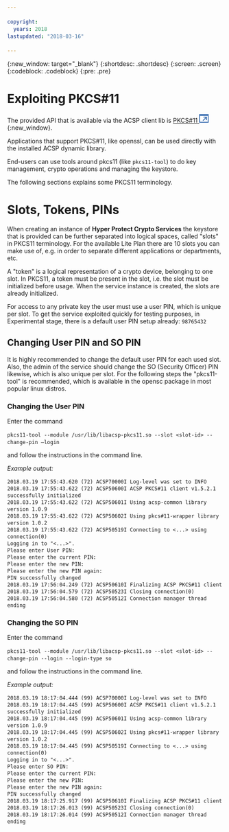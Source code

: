 ```yaml
---

copyright:
  years: 2018
lastupdated: "2018-03-16"

---
```


{:new_window: target="_blank"}
{:shortdesc: .shortdesc}
{:screen: .screen}
{:codeblock: .codeblock}
{:pre: .pre}

# Exploiting PKCS#11

The provided API that is available via the ACSP client lib is [PKCS#11 ![External link icon](image/external_link.svg "External link icon")](https://console.bluemix.net/catalog/labs/){:new_window}.

Applications that support PKCS#11, like openssl, can be used directly with the installed ACSP dynamic library.

End-users can use tools around pkcs11 (like ```pkcs11-tool```) to do key management, crypto operations and managing the keystore.

The following sections explains some PKCS11 terminology.

# Slots, Tokens, PINs
When creating an instance of **Hyper Protect Crypto Services** the keystore that
is provided can be further separated into logical spaces, called "slots" in
PKCS11 terminology. For the available Lite Plan there are 10 slots you can make
use of, e.g. in order to separate different applications or departments, etc.

A "token" is a logical representation of a crypto device, belonging to one slot.
In PKCS11, a token must be present in the slot, i.e. the slot must
be initialized before usage. When the service instance is created, the slots are
already initialized.

For access to any private key the user must use a user PIN, which is unique per
slot.
To get the service exploited quickly for testing purposes, in Experimental stage, there is a default
user PIN setup already: `98765432`


## Changing User PIN and SO PIN
It is highly recommended to change the default user PIN for each used slot.
Also, the admin of the service should change the SO (Security Officer) PIN
likewise, which is also unique per slot.
For the following steps the "pkcs11-tool" is recommended, which is available in
the opensc package in most popular linux distros.

### Changing the User PIN
Enter the command

```pkcs11-tool --module /usr/lib/libacsp-pkcs11.so --slot <slot-id> --change-pin —login ```

and follow the instructions in the command line.

*Example output:*
```
2018.03.19 17:55:43.620 (72) ACSP70000I Log-level was set to INFO
2018.03.19 17:55:43.622 (72) ACSP50600I ACSP PKCS#11 client v1.5.2.1 successfully initialized
2018.03.19 17:55:43.622 (72) ACSP50601I Using acsp-common library version 1.0.9
2018.03.19 17:55:43.622 (72) ACSP50602I Using pkcs#11-wrapper library version 1.0.2
2018.03.19 17:55:43.622 (72) ACSP50519I Connecting to <...> using connection(0)
Logging in to "<...>".
Please enter User PIN:
Please enter the current PIN:
Please enter the new PIN:
Please enter the new PIN again:
PIN successfully changed
2018.03.19 17:56:04.249 (72) ACSP50610I Finalizing ACSP PKCS#11 client
2018.03.19 17:56:04.579 (72) ACSP50523I Closing connection(0)
2018.03.19 17:56:04.580 (72) ACSP50512I Connection manager thread ending
```

### Changing the SO PIN
Enter the command

```pkcs11-tool --module /usr/lib/libacsp-pkcs11.so --slot <slot-id> --change-pin --login --login-type so```

and follow the instructions in the command line.

*Example output:*
```
2018.03.19 18:17:04.444 (99) ACSP70000I Log-level was set to INFO
2018.03.19 18:17:04.445 (99) ACSP50600I ACSP PKCS#11 client v1.5.2.1 successfully initialized
2018.03.19 18:17:04.445 (99) ACSP50601I Using acsp-common library version 1.0.9
2018.03.19 18:17:04.445 (99) ACSP50602I Using pkcs#11-wrapper library version 1.0.2
2018.03.19 18:17:04.445 (99) ACSP50519I Connecting to <...> using connection(0)
Logging in to "<...>".
Please enter SO PIN:
Please enter the current PIN:
Please enter the new PIN:
Please enter the new PIN again:
PIN successfully changed
2018.03.19 18:17:25.917 (99) ACSP50610I Finalizing ACSP PKCS#11 client
2018.03.19 18:17:26.013 (99) ACSP50523I Closing connection(0)
2018.03.19 18:17:26.014 (99) ACSP50512I Connection manager thread ending
```
